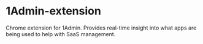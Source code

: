 # 1Admin-extension
Chrome extension for 1Admin. Provides real-time insight into what apps are being used to help with SaaS management.

